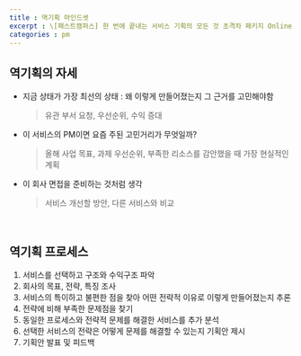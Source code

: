 ```yaml
---
title : 역기획 마인드셋
excerpt : \[패스트캠퍼스] 한 번에 끝내는 서비스 기획의 모든 것 초격차 패키지 Online
categories : pm
---
```


## 역기획의 자세
- 지금 상태가 가장 최선의 상태 : 왜 이렇게 만들어졌는지 그 근거를 고민해야함
  > 유관 부서 요청, 우선순위, 수익 증대
- 이 서비스의 PM이면 요즘 주된 고민거리가 무엇일까?
  > 올해 사업 목표, 과제 우선순위, 부족한 리소스를 감안했을 때 가장 현실적인 계획
- 이 회사 면접을 준비하는 것처럼 생각
  > 서비스 개선할 방안, 다른 서비스와 비교

<br>

## 역기획 프로세스
1. 서비스를 선택하고 구조와 수익구조 파악
2. 회사의 목표, 전략, 특징 조사
3. 서비스의 특이하고 불편한 점을 찾아 어떤 전략적 이유로 이렇게 만들어졌는지 추론
4. 전략에 비해 부족한 문제점을 찾기
5. 동일한 프로세스와 전략적 문제를 해결한 서비스를 추가 분석
6. 선택한 서비스의 전략은 어떻게 문제를 해결할 수 있는지 기획안 제시
7. 기획안 발표 및 피드백

<br>